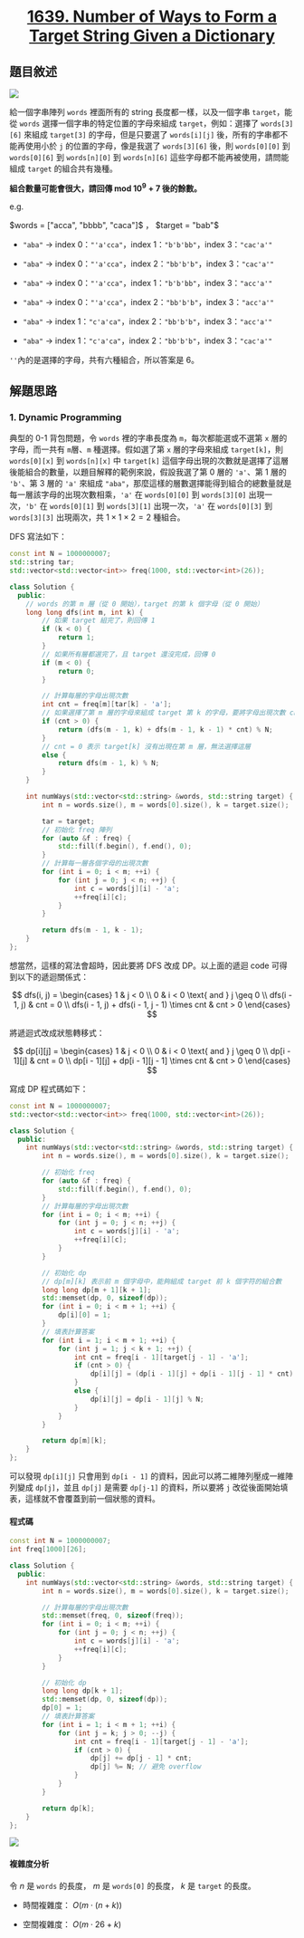# <center> [1639. Number of Ways to Form a Target String Given a Dictionary](https://leetcode.com/problems/number-of-ways-to-form-a-target-string-given-a-dictionary/description/) </center>

## 題目敘述

[![](https://raw.githubusercontent.com/reese60525/ForPicGo/main/Pictures202412292030281.png)](https://raw.githubusercontent.com/reese60525/ForPicGo/main/Pictures202412292030281.png)

給一個字串陣列 `words` 裡面所有的 string 長度都一樣，以及一個字串 `target`，能從 `words` 選擇一個字串的特定位置的字母來組成 `target`，例如：選擇了 `words[3][6]` 來組成 `target[3]` 的字母，但是只要選了 `words[i][j]` 後，所有的字串都不能再使用小於 `j` 的位置的字母，像是我選了 `words[3][6]` 後，則 `words[0][0]` 到 `words[0][6]` 到 `words[n][0]` 到 `words[n][6]` 這些字母都不能再被使用，請問能組成 `target` 的組合共有幾種。

**組合數量可能會很大，請回傳 $\text{mod } 10^9 + 7$ 後的餘數。**

e.g.

$words = ["acca", "bbbb", "caca"]$ ， $target = "bab"$

- `"aba"` -> index 0：`"'a'cca"`，index 1：`"b'b'bb"`，index 3：`"cac'a'"`

- `"aba"` -> index 0：`"'a'cca"`，index 2：`"bb'b'b"`，index 3：`"cac'a'"`

- `"aba"` -> index 0：`"'a'cca"`，index 1：`"b'b'bb"`，index 3：`"acc'a'"`

- `"aba"` -> index 0：`"'a'cca"`，index 2：`"bb'b'b"`，index 3：`"acc'a'"`

- `"aba"` -> index 1：`"c'a'ca"`，index 2：`"bb'b'b"`，index 3：`"acc'a'"`

- `"aba"` -> index 1：`"c'a'ca"`，index 2：`"bb'b'b"`，index 3：`"cac'a'"`

`''`內的是選擇的字母，共有六種組合，所以答案是 6。

## 解題思路

### 1. Dynamic Programming

典型的 0-1 背包問題，令 `words` 裡的字串長度為 `m`，每次都能選或不選第 `x` 層的字母，而一共有 `m`層、`m` 種選擇。假如選了第 `x` 層的字母來組成 `target[k]`，則 `words[0][x]` 到 `words[n][x]` 中 `target[k]` 這個字母出現的次數就是選擇了這層後能組合的數量，以題目解釋的範例來說，假設我選了第 0 層的 `'a'`、第 1 層的 `'b'`、第 3 層的 `'a'` 來組成 `"aba"`，那麼這樣的層數選擇能得到組合的總數量就是每一層該字母的出現次數相乘，`'a'` 在 `words[0][0]` 到 `words[3][0]` 出現一次，`'b'` 在 `words[0][1]` 到 `words[3][1]` 出現一次，`'a'` 在 `words[0][3]` 到 `words[3][3]` 出現兩次，共 $1 \times 1 \times 2 = 2$ 種組合。

DFS 寫法如下：

```cpp {.line-numbers}
const int N = 1000000007;
std::string tar;
std::vector<std::vector<int>> freq(1000, std::vector<int>(26));

class Solution {
  public:
    // words 的第 m 層（從 0 開始），target 的第 k 個字母（從 0 開始）
    long long dfs(int m, int k) {
        // 如果 target 組完了，則回傳 1
        if (k < 0) {
            return 1;
        }
        // 如果所有層都選完了，且 target 還沒完成，回傳 0
        if (m < 0) {
            return 0;
        }

        // 計算每層的字母出現次數
        int cnt = freq[m][tar[k] - 'a'];
        // 如果選擇了第 m 層的字母來組成 target 第 k 的字母，要將字母出現次數 cnt 乘以下一層的組合數
        if (cnt > 0) {
            return (dfs(m - 1, k) + dfs(m - 1, k - 1) * cnt) % N;
        }
        // cnt = 0 表示 target[k] 沒有出現在第 m 層，無法選擇這層
        else {
            return dfs(m - 1, k) % N;
        }
    }

    int numWays(std::vector<std::string> &words, std::string target) {
        int n = words.size(), m = words[0].size(), k = target.size();

        tar = target;
        // 初始化 freq 陣列
        for (auto &f : freq) {
            std::fill(f.begin(), f.end(), 0);
        }
        // 計算每一層各個字母的出現次數
        for (int i = 0; i < m; ++i) {
            for (int j = 0; j < n; ++j) {
                int c = words[j][i] - 'a';
                ++freq[i][c];
            }
        }

        return dfs(m - 1, k - 1);
    }
};
```

想當然，這樣的寫法會超時，因此要將 DFS 改成 DP。以上面的遞迴 code 可得到以下的遞迴關係式：

$$
dfs(i, j) = \begin{cases}
1 & j < 0 \\
0 & i < 0 \text{ and } j \geq 0 \\
dfs(i - 1, j) & cnt = 0 \\
dfs(i - 1, j) + dfs(i - 1, j - 1) \times cnt & cnt > 0
\end{cases}
$$

將遞迴式改成狀態轉移式：

$$
dp[i][j] = \begin{cases}
1 & j < 0 \\
0 & i < 0 \text{ and } j \geq 0 \\
dp[i - 1][j] & cnt = 0 \\
dp[i - 1][j] + dp[i - 1][j - 1] \times cnt & cnt > 0
\end{cases}
$$

寫成 DP 程式碼如下：

```cpp {.line-numbers}
const int N = 1000000007;
std::vector<std::vector<int>> freq(1000, std::vector<int>(26));

class Solution {
  public:
    int numWays(std::vector<std::string> &words, std::string target) {
        int n = words.size(), m = words[0].size(), k = target.size();

        // 初始化 freq
        for (auto &f : freq) {
            std::fill(f.begin(), f.end(), 0);
        }
        // 計算每層的字母出現次數
        for (int i = 0; i < m; ++i) {
            for (int j = 0; j < n; ++j) {
                int c = words[j][i] - 'a';
                ++freq[i][c];
            }
        }

        // 初始化 dp
        // dp[m][k] 表示前 m 個字母中，能夠組成 target 前 k 個字符的組合數
        long long dp[m + 1][k + 1];
        std::memset(dp, 0, sizeof(dp));
        for (int i = 0; i < m + 1; ++i) {
            dp[i][0] = 1;
        }
        // 填表計算答案
        for (int i = 1; i < m + 1; ++i) {
            for (int j = 1; j < k + 1; ++j) {
                int cnt = freq[i - 1][target[j - 1] - 'a'];
                if (cnt > 0) {
                    dp[i][j] = (dp[i - 1][j] + dp[i - 1][j - 1] * cnt) % N;
                }
                else {
                    dp[i][j] = dp[i - 1][j] % N;
                }
            }
        }

        return dp[m][k];
    }
};
```

可以發現 `dp[i][j]` 只會用到 `dp[i - 1]` 的資料，因此可以將二維陣列壓成一維陣列變成 `dp[j]`，並且 `dp[j]` 是需要 `dp[j-1]` 的資料，所以要將 `j` 改從後面開始填表，這樣就不會覆蓋到前一個狀態的資料。

#### 程式碼

```cpp {.line-numbers}
const int N = 1000000007;
int freq[1000][26];

class Solution {
  public:
    int numWays(std::vector<std::string> &words, std::string target) {
        int n = words.size(), m = words[0].size(), k = target.size();

        // 計算每層的字母出現次數
        std::memset(freq, 0, sizeof(freq));
        for (int i = 0; i < m; ++i) {
            for (int j = 0; j < n; ++j) {
                int c = words[j][i] - 'a';
                ++freq[i][c];
            }
        }

        // 初始化 dp
        long long dp[k + 1];
        std::memset(dp, 0, sizeof(dp));
        dp[0] = 1;
        // 填表計算答案
        for (int i = 1; i < m + 1; ++i) {
            for (int j = k; j > 0; --j) {
                int cnt = freq[i - 1][target[j - 1] - 'a'];
                if (cnt > 0) {
                    dp[j] += dp[j - 1] * cnt;
                    dp[j] %= N; // 避免 overflow
                }
            }
        }

        return dp[k];
    }
};
```

[![](https://raw.githubusercontent.com/reese60525/ForPicGo/main/Pictures202412292133202.png)](https://raw.githubusercontent.com/reese60525/ForPicGo/main/Pictures202412292133202.png)

#### 複雜度分析

令 $n$ 是 `words` 的長度， $m$ 是 `words[0]` 的長度， $k$ 是 `target` 的長度。

- 時間複雜度： $O(m \cdot (n + k))$

- 空間複雜度： $O(m \cdot 26 + k)$
